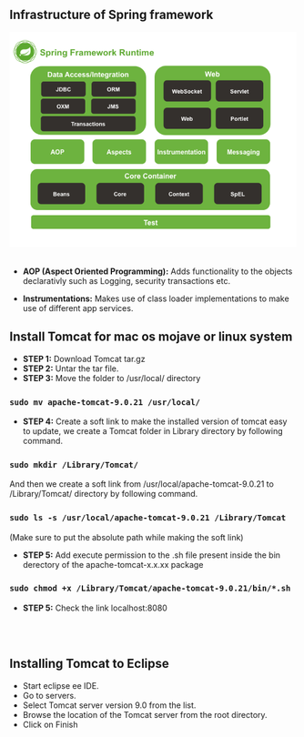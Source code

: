 ## Infrastructure of Spring framework


![Spring Architecture](./images/spring-modules.png)<br/><br/>
* **AOP (Aspect Oriented Programming):** Adds functionality to the objects declarativly such as Logging, security transactions etc. 

* **Instrumentations:** Makes use of class loader implementations to make use of different app services.

## Install Tomcat for mac os mojave or linux system 
* **STEP 1:** Download Tomcat tar.gz 
* **STEP 2:** Untar the tar file. 
* **STEP 3:** Move the folder to /usr/local/ directory 
### `sudo mv apache-tomcat-9.0.21 /usr/local/`
* **STEP 4:** Create a soft link to make the installed version of tomcat easy to update, we create a Tomcat folder in Library directory by following command. 
### `sudo mkdir /Library/Tomcat/`
And then we create a soft link from /usr/local/apache-tomcat-9.0.21 to /Library/Tomcat/ directory by following command. 
### `sudo ls -s /usr/local/apache-tomcat-9.0.21 /Library/Tomcat`
(Make sure to put the absolute path while making the soft link)

* **STEP 5:** Add execute permission to the .sh file present inside the bin derectory of the apache-tomcat-x.x.xx package
### `sudo chmod +x /Library/Tomcat/apache-tomcat-9.0.21/bin/*.sh`

* **STEP 5:** Check the link localhost:8080 

<br/><br/>
## Installing Tomcat to Eclipse
* Start eclipse ee IDE.
* Go to servers.
* Select Tomcat server version 9.0 from the list. 
* Browse the location of the Tomcat server from the root directory.
* Click on Finish





